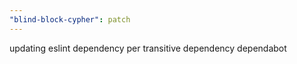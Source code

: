 ```yaml
---
"blind-block-cypher": patch
---
```


updating eslint dependency per transitive dependency dependabot
